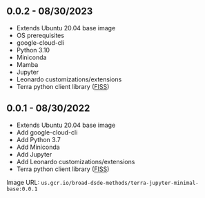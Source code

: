 ## 0.0.2 - 08/30/2023

- Extends Ubuntu 20.04 base image
- OS prerequisites
- google-cloud-cli
- Python 3.10
- Miniconda
- Mamba
- Jupyter
- Leonardo customizations/extensions
- Terra python client library ([FISS](https://github.com/broadinstitute/fiss))

## 0.0.1 - 08/30/2022

- Extends Ubuntu 20.04 base image
- Add google-cloud-cli
- Add Python 3.7
- Add Miniconda
- Add Jupyter
- Add Leonardo customizations/extensions
- Terra python client library ([FISS](https://github.com/broadinstitute/fiss))

Image URL: `us.gcr.io/broad-dsde-methods/terra-jupyter-minimal-base:0.0.1`
